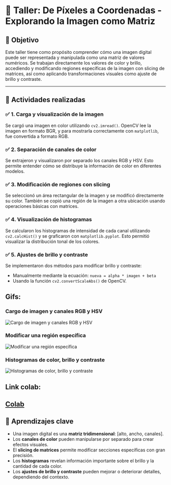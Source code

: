 # 🧪 Taller: De Píxeles a Coordenadas - Explorando la Imagen como Matriz

## 🎯 Objetivo
Este taller tiene como propósito comprender cómo una imagen digital puede ser representada y manipulada como una matriz de valores numéricos. Se trabajan directamente los valores de color y brillo, accediendo y modificando regiones específicas de la imagen con slicing de matrices, así como aplicando transformaciones visuales como ajuste de brillo y contraste.

---

## 🧩 Actividades realizadas

### ✅ 1. Carga y visualización de la imagen
Se cargó una imagen en color utilizando `cv2.imread()`. OpenCV lee la imagen en formato BGR, y para mostrarla correctamente con `matplotlib`, fue convertida a formato RGB.

### ✅ 2. Separación de canales de color
Se extrajeron y visualizaron por separado los canales RGB y HSV. Esto permite entender cómo se distribuye la información de color en diferentes modelos.

### ✅ 3. Modificación de regiones con slicing
Se seleccionó un área rectangular de la imagen y se modificó directamente su color. También se copió una región de la imagen a otra ubicación usando operaciones básicas con matrices.

### ✅ 4. Visualización de histogramas
Se calcularon los histogramas de intensidad de cada canal utilizando `cv2.calcHist()` y se graficaron con `matplotlib.pyplot`. Esto permitió visualizar la distribución tonal de los colores.

### ✅ 5. Ajustes de brillo y contraste
Se implementaron dos métodos para modificar brillo y contraste:
- Manualmente mediante la ecuación: `nueva = alpha * imagen + beta`
- Usando la función `cv2.convertScaleAbs()` de OpenCV.

##  Gifs:
### Cargo de imagen y canales RGB y HSV
![Cargo de imagen y canales RGB y HSV](https://media3.giphy.com/media/v1.Y2lkPTc5MGI3NjExMjlrdGZ5M3Q3MXp0dXhvMzAzaTFvZW4wMWs2dmo4cnllbHZud293NCZlcD12MV9pbnRlcm5hbF9naWZfYnlfaWQmY3Q9Zw/w5W9kQ7TA9cf45CwLL/giphy.gif)
### Modificar una región específica
![Modificar una región específica](https://media0.giphy.com/media/v1.Y2lkPTc5MGI3NjExYWZldWwyaGNwcTJrcWFvdzU0M3BseHdqNzJlemR4ZzJldjZ0OWhmYSZlcD12MV9pbnRlcm5hbF9naWZfYnlfaWQmY3Q9Zw/UeSn17IWIpsOkA5qw7/giphy.gif)
### Histogramas de color, brillo y contraste
![Histogramas de color, brillo y contraste](https://media4.giphy.com/media/v1.Y2lkPTc5MGI3NjExMWV5N2RuYWo5bmpzN2t0YzQxZmc1dDdsdGVoZTJtd2F3ZG80OWs0ayZlcD12MV9pbnRlcm5hbF9naWZfYnlfaWQmY3Q9Zw/ji5fEE7bUXL7PLLN68/giphy.gif)

##  Link colab:
[Colab](https://colab.research.google.com/drive/1TddgTiY-xtAYD8qnLheFTXr4xq4rHY6l?usp=sharing)
---

## 🧠 Aprendizajes clave

- Una imagen digital es una **matriz tridimensional**: [alto, ancho, canales].
- Los **canales de color** pueden manipularse por separado para crear efectos visuales.
- El **slicing de matrices** permite modificar secciones específicas con gran precisión.
- Los **histogramas** revelan información importante sobre el brillo y la cantidad de cada color.
- Los **ajustes de brillo y contraste** pueden mejorar o deteriorar detalles, dependiendo del contexto.
